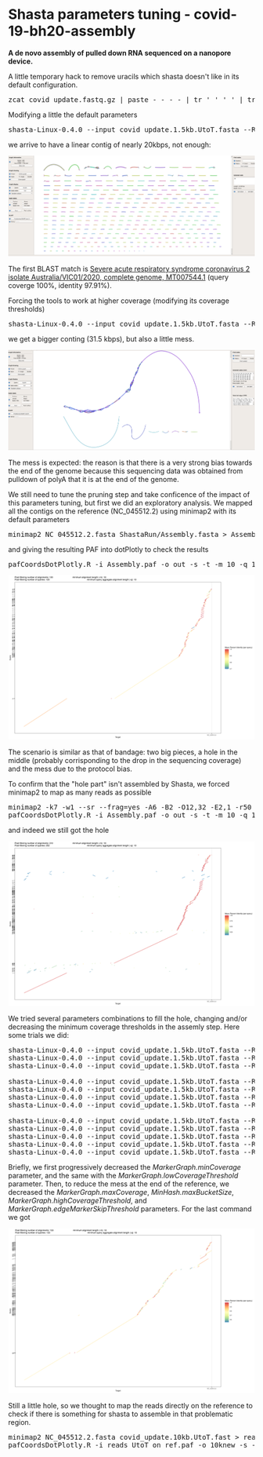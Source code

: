 # Shasta parameters tuning - covid-19-bh20-assembly

**A de novo assembly of pulled down RNA sequenced on a nanopore device.**

A little temporary hack to remove uracils which shasta doesn't like in its default configuration.

<pre>zcat covid_update.fastq.gz | paste - - - - | tr ' ' '_' | tr -d '@' | tr 'U' 'T' | awk 'length($2) > 1500 { print ">"$1; print $2; }' > covid_update.1.5kb.UtoT.fasta</pre>

Modifying a little the default parameters

<pre>shasta-Linux-0.4.0 --input covid_update.1.5kb.UtoT.fasta --Reads.minReadLength 3460 --MarkerGraph.minCoverage 6 --MarkerGraph.maxCoverage 5000</pre>

we arrive to have a linear contig of nearly 20kbps, not enough:

![](images/01_change_min_len_bandage.png)

The first BLAST match is <a href='https://www.ncbi.nlm.nih.gov/nucleotide/MT007544.1?report=genbank&log$=nuclalign&blast_rank=1&RID=8XU4NDS5016'>Severe acute respiratory syndrome coronavirus 2 isolate Australia/VIC01/2020, complete genome, MT007544.1</a> (query coverge 100%, identity 97.91%).

Forcing the tools to work at higher coverage (modifying its coverage thresholds)

<pre>shasta-Linux-0.4.0 --input covid_update.1.5kb.UtoT.fasta --Reads.minReadLength 3460 --MarkerGraph.minCoverage 10 --MarkerGraph.maxCoverage 5000 --MinHash.maxBucketSize 100 --MarkerGraph.lowCoverageThreshold 20 --MarkerGraph.highCoverageThreshold 2560 --MarkerGraph.edgeMarkerSkipThreshold 1000</pre>

we get a bigger conting (31.5 kbps), but also a little mess.

![](images/02_change_coverage_parameters_bandage.png)

The mess is expected: the reason is that there is a very strong bias towards the end of the genome because this sequencing data was obtained from pulldown of polyA that it is at the end of the genome.

We still need to tune the pruning step and take conficence of the impact of this parameters tuning, but first we did an exploratory analysis. We mapped all the contigs on the reference (NC_045512.2) using minimap2 with its default parameters

<pre>
minimap2 NC_045512.2.fasta ShastaRun/Assembly.fasta > Assembly.paf
</pre>

and giving the resulting PAF into dotPlotly to check the results

<pre>
pafCoordsDotPlotly.R -i Assembly.paf -o out -s -t -m 10 -q 10 -s -p 15
</pre>

![](images/03_mapping_contigs_on_reference.png)

The scenario is similar as that of bandage: two big pieces, a hole in the middle (probably corrisponding to the drop in the sequencing coverage) and the mess due to the protocol bias.

To confirm that the "hole part" isn't assembled by Shasta, we forced minimap2 to map as many reads as possible

<pre>
minimap2 -k7 -w1 --sr --frag=yes -A6 -B2 -O12,32 -E2,1 -r50 -p.5 -N20 -f1000,5000 -n3 -m0 -s40 -g200 -2K50m --heap-sort=yes --secondary=no NC_045512.2.fasta ShastaRun/Assembly.fasta > Assembly.paf
pafCoordsDotPlotly.R -i Assembly.paf -o out -s -t -m 10 -q 10 -s -p 15
</pre>

and indeed we still got the hole    

![](images/04_mapping_contigs_on_reference_forced.png)

We tried several parameters combinations to fill the hole, changing and/or decreasing the minimum coverage thresholds in the assemly step. Here some trials we did:

<pre>
shasta-Linux-0.4.0 --input covid_update.1.5kb.UtoT.fasta --Reads.minReadLength 3460 --MarkerGraph.minCoverage 3 --MarkerGraph.maxCoverage 5000 --MinHash.maxBucketSize 100 --MarkerGraph.lowCoverageThreshold 20 --MarkerGraph.highCoverageThreshold 2560 --MarkerGraph.edgeMarkerSkipThreshold 1000
shasta-Linux-0.4.0 --input covid_update.1.5kb.UtoT.fasta --Reads.minReadLength 3460 --MarkerGraph.minCoverage 2 --MarkerGraph.maxCoverage 5000 --MinHash.maxBucketSize 100 --MarkerGraph.lowCoverageThreshold 20 --MarkerGraph.highCoverageThreshold 2560 --MarkerGraph.edgeMarkerSkipThreshold 1000
shasta-Linux-0.4.0 --input covid_update.1.5kb.UtoT.fasta --Reads.minReadLength 3460 --MarkerGraph.minCoverage 1 --MarkerGraph.maxCoverage 5000 --MinHash.maxBucketSize 100 --MarkerGraph.lowCoverageThreshold 20 --MarkerGraph.highCoverageThreshold 2560 --MarkerGraph.edgeMarkerSkipThreshold 1000

shasta-Linux-0.4.0 --input covid_update.1.5kb.UtoT.fasta --Reads.minReadLength 3460 --MarkerGraph.minCoverage 1 --MarkerGraph.maxCoverage 5000 --MinHash.maxBucketSize 100 --MarkerGraph.lowCoverageThreshold 10 --MarkerGraph.highCoverageThreshold 2560 --MarkerGraph.edgeMarkerSkipThreshold 1000
shasta-Linux-0.4.0 --input covid_update.1.5kb.UtoT.fasta --Reads.minReadLength 3460 --MarkerGraph.minCoverage 1 --MarkerGraph.maxCoverage 5000 --MinHash.maxBucketSize 100 --MarkerGraph.lowCoverageThreshold 5 --MarkerGraph.highCoverageThreshold 2560 --MarkerGraph.edgeMarkerSkipThreshold 1000
shasta-Linux-0.4.0 --input covid_update.1.5kb.UtoT.fasta --Reads.minReadLength 3460 --MarkerGraph.minCoverage 1 --MarkerGraph.maxCoverage 5000 --MinHash.maxBucketSize 100 --MarkerGraph.lowCoverageThreshold 3 --MarkerGraph.highCoverageThreshold 2560 --MarkerGraph.edgeMarkerSkipThreshold 1000
shasta-Linux-0.4.0 --input covid_update.1.5kb.UtoT.fasta --Reads.minReadLength 3460 --MarkerGraph.minCoverage 1 --MarkerGraph.maxCoverage 5000 --MinHash.maxBucketSize 100 --MarkerGraph.lowCoverageThreshold 2 --MarkerGraph.highCoverageThreshold 2560 --MarkerGraph.edgeMarkerSkipThreshold 1000

shasta-Linux-0.4.0 --input covid_update.1.5kb.UtoT.fasta --Reads.minReadLength 3460 --MarkerGraph.minCoverage 1 --MarkerGraph.maxCoverage 3000 --MinHash.maxBucketSize 80 --MarkerGraph.lowCoverageThreshold 1 --MarkerGraph.highCoverageThreshold 1500 --MarkerGraph.edgeMarkerSkipThreshold 800
shasta-Linux-0.4.0 --input covid_update.1.5kb.UtoT.fasta --Reads.minReadLength 3460 --MarkerGraph.minCoverage 1 --MarkerGraph.maxCoverage 2500 --MinHash.maxBucketSize 70 --MarkerGraph.lowCoverageThreshold 1 --MarkerGraph.highCoverageThreshold 1200 --MarkerGraph.edgeMarkerSkipThreshold 700
shasta-Linux-0.4.0 --input covid_update.1.5kb.UtoT.fasta --Reads.minReadLength 3460 --MarkerGraph.minCoverage 1 --MarkerGraph.maxCoverage 1500 --MinHash.maxBucketSize 60 --MarkerGraph.lowCoverageThreshold 1 --MarkerGraph.highCoverageThreshold 800 --MarkerGraph.edgeMarkerSkipThreshold 500
shasta-Linux-0.4.0 --input covid_update.1.5kb.UtoT.fasta --Reads.minReadLength 3460 --MarkerGraph.minCoverage 1 --MarkerGraph.maxCoverage 500 --MinHash.maxBucketSize 60 --MarkerGraph.lowCoverageThreshold 1 --MarkerGraph.highCoverageThreshold 300 --MarkerGraph.edgeMarkerSkipThreshold 200
shasta-Linux-0.4.0 --input covid_update.1.5kb.UtoT.fasta --Reads.minReadLength 3460 --MarkerGraph.minCoverage 1 --MarkerGraph.maxCoverage 300 --MinHash.maxBucketSize 60 --MarkerGraph.lowCoverageThreshold 1 --MarkerGraph.highCoverageThreshold 256 --MarkerGraph.edgeMarkerSkipThreshold 150
</pre>

Briefly, we first progressively decreased the *MarkerGraph.minCoverage* parameter, and the same with the *MarkerGraph.lowCoverageThreshold* parameter. Then, to reduce the mess at the end of the reference, we decreased the *MarkerGraph.maxCoverage*, *MinHash.maxBucketSize*, *MarkerGraph.highCoverageThreshold*, and *MarkerGraph.edgeMarkerSkipThreshold* parameters. For the last command we got

![](images/05_mapping_contigs_on_reference_new_thresholds.png)

Still a little hole, so we thought to map the reads directly on the reference to check if there is something for shasta to assemble in that problematic region.

<pre>
minimap2 NC_045512.2.fasta covid_update.10kb.UtoT.fast > reads_UtoT_on_ref.paf
pafCoordsDotPlotly.R -i reads_UtoT_on_ref.paf -o 10knew -s -t -m 10 -q 10 -k 10 -l
</pre>

